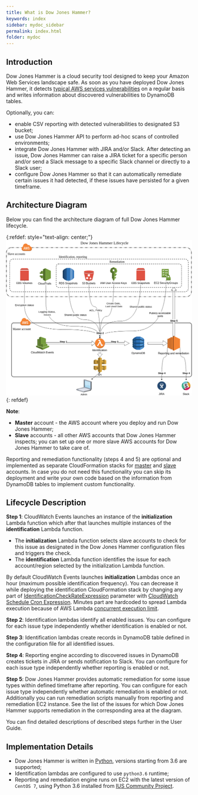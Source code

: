 ```yaml
---
title: What is Dow Jones Hammer?
keywords: index
sidebar: mydoc_sidebar
permalink: index.html
folder: mydoc
---
```


## Introduction

Dow Jones Hammer is a cloud security tool designed to keep your Amazon Web Services landscape safe.
As soon as you have deployed Dow Jones Hammer, it detects [typical AWS services vulnerabilities](features.html) on a regular basis and writes information about discovered vulnerabilities to DynamoDB tables.

Optionally, you can:
* enable CSV reporting with detected vulnerabilities to designated S3 bucket;
* use Dow Jones Hammer API to perform ad-hoc scans of controlled environments;
* integrate Dow Jones Hammer with JIRA and/or Slack. After detecting an issue, Dow Jones Hammer can raise a JIRA ticket for a specific person and/or send a Slack message to a specific Slack channel or directly to a Slack user;
* configure Dow Jones Hammer so that it can automatically remediate certain issues it had detected, if these issues have persisted for a given timeframe.

## Architecture Diagram

Below you can find the architecture diagram of full Dow Jones Hammer lifecycle.

{:refdef: style="text-align: center;"}
![HammerLifecycleDiagram](images/Architecture.png)
{: refdef}

**Note**:
* **Master** account - the AWS account where you deploy and run Dow Jones Hammer;
* **Slave** accounts - all other AWS accounts that Dow Jones Hammer inspects; you can set up one or more slave AWS accounts for Dow Jones Hammer to take care of.

Reporting and remediation functionality (steps 4 and 5) are optional and implemented as separate CloudFormation stacks for [master](deployment_cloudformation.html#3-deploy-cloudformation-stacks-to-the-master-aws-account) and [slave](deployment_cloudformation.html#4-deploy-cloudformation-stacks-to-the-slave-aws-accounts) accounts.
In case you do not need this functionality you can skip its deployment and write your own code based on the information from DynamoDB tables to implement custom functionality.

## Lifecycle Description

**Step 1**: CloudWatch Events launches an instance of the **initialization** Lambda function which after that launches multiple instances of the **identification** Lambda function.

* The **initialization** Lambda function selects slave accounts to check for this issue as designated in the Dow Jones Hammer configuration files and triggers the check.
* The **identification** Lambda function identifies the issue for each account/region selected by the initialization Lambda function.

By default CloudWatch Events launches **initialization** Lambdas once an hour (maximum possible identification frequency). You can decrease it while deploying the identification CloudFormation stack by changing any part of [IdentificationCheckRateExpression](deployment_cloudformation.html#313-identification-functionality) parameter with [CloudWatch Schedule Cron Expression](https://docs.aws.amazon.com/AmazonCloudWatch/latest/events/ScheduledEvents.html#CronExpressions).
Minutes part are hardcoded to spread Lambda execution because of AWS Lambda [concurrent execution limit](https://docs.aws.amazon.com/lambda/latest/dg/limits.html#limits-list).

**Step 2**:
Identification lambdas identify all enabled issues.
You can configure for each issue type independently whether identification is enabled or not.

**Step 3**:
Identification lambdas create records in DynamoDB table defined in the configuration file for all identified issues.

**Step 4**:
Reporting engine according to discovered issues in DynamoDB creates tickets in JIRA or sends notification to Slack.
You can configure for each issue type independently whether reporting is enabled or not.

**Step 5**:
Dow Jones Hammer provides automatic remediation for some issue types within defined timeframe after reporting.
You can configure for each issue type independently whether automatic remediation is enabled or not.
Additionally you can run remediation scripts manually from reporting and remediation EC2 instance.
See the list of the issues for which Dow Jones Hammer supports remediation in the corresponding area at the diagram.

You can find detailed descriptions of described steps further in the User Guide.

## Implementation Details

* Dow Jones Hammer is written in [Python](https://www.python.org/), versions starting from 3.6 are supported;
* Identification lambdas are configured to use `python3.6` runtime;
* Reporting and remediation engine runs on EC2 with the latest version of `CentOS 7`, using Python 3.6 installed from [IUS Community Project](https://ius.io/).